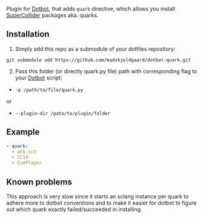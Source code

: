 [dotbot_repo]: https://github.com/anishathalye/dotbot

Plugin for [Dotbot][dotbot_repo], that adds ```quark``` directive, which allows you install [SuperCollider](https://supercollider.github.io/) packages aka. quarks. 

## Installation

1. Simply add this repo as a submodule of your dotfiles repository:
```
git submodule add https://github.com/madskjeldgaard/dotbot-quark.git
```

2. Pass this folder (or directly quark.py file) path with corresponding flag to your [Dotbot][dotbot_repo] script:
  - ```-p /path/to/file/quark.py```

  or

 - ```--plugin-dir /pato/to/plugin/folder```


## Example

```yaml
- quark:
  - atk-sc3
  - CC14
  - CuePlayer
```

## Known problems

This approach is very slow since it starts an sclang instance per quark to adhere more to dotbot conventions and to make it easier for dotbot to figure out which quark exactly failed/succeeded in installing.
